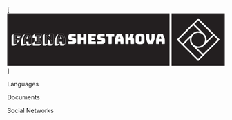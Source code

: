 [![Header](https://github.com/faika99/faika99/blob/main/assets/Faina%20Shestakova%20logo.png)]

Languages

Documents

Social Networks